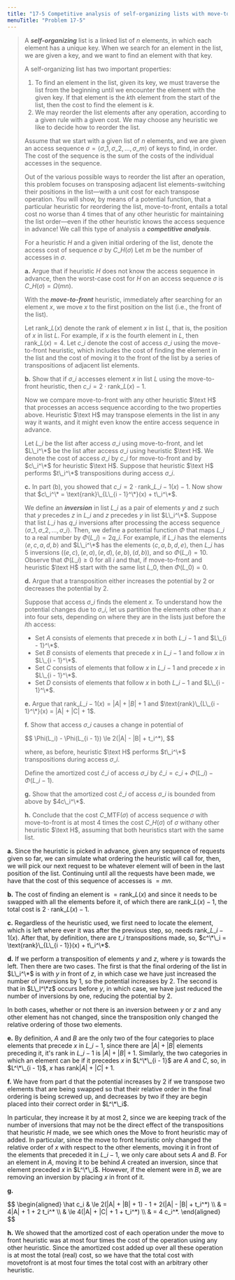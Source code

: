 ```yaml
---
title: "17-5 Competitive analysis of self-organizing lists with move-to-front"
menuTitle: "Problem 17-5"
---
```


> A __*self-organizing*__ list is a linked list of $n$ elements, in which each element has a unique key. When we search for an element in the list, we are given a key, and we want to find an element with that key.
>
> A self-organizing list has two important properties:
>
> 1. To find an element in the list, given its key, we must traverse the list from the beginning until we encounter the element with the given key. If that element is the $k$th element from the start of the list, then the cost to find the element is $k$.
> 2. We may reorder the list elements after any operation, according to a given rule with a given cost. We may choose any heuristic we like to decide how to reorder the list.
>
> Assume that we start with a given list of $n$ elements, and we are given an access sequence $\sigma = \langle \sigma\_1, \sigma\_2, \ldots, \sigma\_m \rangle$ of keys to find, in order. The cost of the sequence is the sum of the costs of the individual accesses in the sequence.
>
> Out of the various possible ways to reorder the list after an operation, this problem focuses on transposing adjacent list elements-switching their positions in the list—with a unit cost for each transpose operation. You will show, by means of a potential function, that a particular heuristic for reordering the list, move-to-front, entails a total cost no worse than 4 times that of any other heuristic for maintaining the list order—even if the other heuristic knows the access sequence in advance! We call this type of analysis a __*competitive analysis*__.
>
> For a heuristic $H$ and a given initial ordering of the list, denote the access cost of sequence $\sigma$ by $C\_H(\sigma)$ Let $m$ be the number of accesses in $\sigma$.
>
> **a.** Argue that if heuristic $H$ does not know the access sequence in advance, then the worst-case cost for $H$ on an access sequence $\sigma$ is $C\_H(\sigma) = \Omega(mn)$.
>
> With the __*move-to-front*__ heuristic, immediately after searching for an element $x$, we move $x$ to the first position on the list (i.e., the front of the list).
>
> Let $\text{rank}\_L(x)$ denote the rank of element $x$ in list $L$, that is, the position of $x$ in list $L$. For example, if $x$ is the fourth element in $L$, then $\text{rank}\_L(x) = 4$. Let $c\_i$ denote the cost of access $\sigma\_i$ using the move-to-front heuristic, which includes the cost of finding the element in the list and the cost of moving it to the front of the list by a series of transpositions of adjacent list elements.
>
> **b.** Show that if $\sigma\_i$ accesses element $x$ in list $L$ using the move-to-front heuristic, then $c\_i = 2 \cdot \text{rank}\_L(x) - 1$.
>
> Now we compare move-to-front with any other heuristic $\text H$ that processes an access sequence according to the two properties above. Heuristic $\text H$ may transpose elements in the list in any way it wants, and it might even know the entire access sequence in advance.
>
> Let $L\_i$ be the list after access $\sigma\_i$ using move-to-front, and let $L\_i^\*$ be the list after access $\sigma\_i$ using heuristic $\text H$. We denote the cost of access $\sigma\_i$ by $c\_i$ for move-to-front and by $c\_i^\*$ for heuristic $\text H$. Suppose that heuristic $\text H$ performs $t\_i^\*$ transpositions during access $\sigma\_i$.
>
> **c.** In part (b), you showed that $c\_i = 2 \cdot \text{rank}\_{L\_{i - 1}}(x) - 1$. Now show that $c\_i^\* = \text{rank}\_{L\_{i - 1}^\*}(x) + t\_i^\*$.
>
> We define an __*inversion*__ in list $L\_i$ as a pair of elements $y$ and $z$ such that $y$ precedes $z$ in $L\_i$ and $z$ precedes $y$ in list $L\_i^\*$. Suppose that list $L\_i$ has $q\_i$ inversions after processing the access sequence $\langle \sigma\_1, \sigma\_2, \ldots, \sigma\_i \rangle$. Then, we define a potential function $\Phi$ that maps $L\_i$ to a real number by $\Phi(L\_i) = 2q\_i$. For example, if $L\_i$ has the elements $\langle e, c, a, d, b \rangle$ and $L\_i^\*$ has the elements $\langle c, a, b, d, e \rangle$, then $L\_i$ has 5 inversions $((e, c), (e, a), (e, d), (e, b), (d, b))$, and so $\Phi(L\_i) = 10$. Observe that $\Phi(L\_i) \ge 0$ for all $i$ and that, if move-to-front and heuristic $\text H$ start with the same list $L\_0$, then $\Phi(L\_0) = 0$.
>
> **d.** Argue that a transposition either increases the potential by $2$ or decreases the potential by $2$.
>
> Suppose that access $\sigma\_i$ finds the element $x$. To understand how the potential changes due to $\sigma\_i$, let us partition the elements other than $x$ into four sets, depending on where they are in the lists just before the $i$th access:
>
> - Set $A$ consists of elements that precede $x$ in both $L\_{i - 1}$ and $L\_{i - 1}^\*$.
> - Set $B$ consists of elements that precede $x$ in $L\_{i - 1}$ and follow $x$ in $L\_{i - 1}^\*$.
> - Set $C$ consists of elements that follow $x$ in $L\_{i - 1}$ and precede $x$ in $L\_{i - 1}^\*$.
> - Set $D$ consists of elements that follow $x$ in both $L\_{i - 1}$ and $L\_{i - 1}^\*$.
>
> **e.** Argue that $\text{rank}\_{L\_{i - 1}}(x) = |A| + |B| + 1$ and $\text{rank}\_{L\_{i - 1}^\*}(x) = |A| + |C| + 1$.
>
> **f.** Show that access $\sigma\_i$ causes a change in potential of
>
> <div>
> $$
> \Phi(L_i) - \Phi(L_{i - 1}) \le 2(|A| - |B| + t_i^*),
> $$
> </div>
>
> where, as before, heuristic $\text H$ performs $t\_i^\*$ transpositions during access $\sigma\_i$.
>
> Define the amortized cost $\hat c\_i$ of access $\sigma\_i$ by $\hat c\_i = c\_i + \Phi(L\_i) - \Phi(L\_{i - 1})$.
>
> **g.** Show that the amortized cost $\hat c\_i$ of access $\sigma\_i$ is bounded from above by $4c\_i^\*$.
>
> **h.** Conclude that the cost $C\_{\text{MTF}}(\sigma)$ of access sequence $\sigma$ with move-to-front is at most $4$ times the cost $C\_H(\sigma)$ of $\sigma$ withany other heuristic $\text H$, assuming that both heuristics start with the same list.

**a.** Since the heuristic is picked in advance, given any sequence of requests given so far, we can simulate what ordering the heuristic will call for, then, we will pick our next request to be whatever element will of been in the last position of the list. Continuing until all the requests have been made, we have that the cost of this sequence of accesses is $= mn$.

**b.** The cost of finding an element is $= \text{rank}\_L(x)$ and since it needs to be swapped with all the elements before it, of which there are $\text{rank}\_L(x) - 1$, the total cost is $2 \cdot \text{rank}\_L(x) - 1$.

**c.** Regardless of the heuristic used, we first need to locate the element, which is left where ever it was after the previous step, so, needs $\text{rank}\_{L\_{i - 1}}(x)$. After that, by definition, there are $t\_i$ transpositions made, so, $c^\*\_i = \text{rank}\_{L\_{i - 1}}(x) + t\_i^\*$.

**d.** If we perform a transposition of elements $y$ and $z$, where $y$ is towards the left. Then there are two cases. The first is that the final ordering of the list in $L\_i^\*$ is with $y$ in front of $z$, in which case we have just increased the number of inversions by $1$, so the potential increases by $2$. The second is that in $L\_I^\*z$ occurs before $y$, in which case, we have just reduced the number of inversions by one, reducing the potential by $2$. 

In both cases, whether or not there is an inversion between $y$ or $z$ and any other element has not changed, since the transposition only changed the relative ordering of those two elements.

**e.** By definition, $A$ and $B$ are the only two of the four categories to place elements that precede $x$ in $L\_{i - 1}$, since there are $|A| + |B|$ elements preceding it, it's rank in $L\_{i - 1}$ is $|A| + |B| + 1$. Similarly, the two categories in which an element can be if it precedes $x$ in $L^\*\_{i - 1}$ are $A$ and $C$, so, in $L^\*\_{i - 1}$, $x$ has $\text{rank} |A| + |C| + 1$.

**f.** We have from part d that the potential increases by $2$ if we transpose two elements that are being swapped so that their relative order in the final ordering is being screwed up, and decreases by two if they are begin placed into their correct order in $L^\*\_i$. 

In particular, they increase it by at most $2$, since we are keeping track of the number of inversions that may not be the direct effect of the transpositions that heuristic $H$ made, we see which ones the Move to front heuristic may of added. In particular, since the move to front heuristic only changed the relative order of $x$ with respect to the other elements, moving it in front of the elements that preceded it in $L\_{i - 1}$, we only care about sets $A$ and $B$. For an element in $A$, moving it to be behind $A$ created an inversion, since that element preceded $x$ in $L^\*\_i$. However, if the element were in $B$, we are removing an inversion by placing $x$ in front of it.

**g.**

<div>
$$
\begin{aligned}
\hat c_i & \le 2(|A| + |B| + 1) - 1 + 2(|A| - |B| + t_i^*) \\
         & =   4|A| + 1 + 2 t_i^* \\
         & \le 4(|A| + |C| + 1 + t_i^*) \\
         & =   4 c_i^*.
\end{aligned}
$$
</div>

**h.** We showed that the amortized cost of each operation under the move to front heuristic was at most four times the cost of the operation using any other heuristic. Since the amortized cost added up over all these operation is at most the total (real) cost, so we have that the total cost with movetofront is at most four times the total cost with an arbitrary other heuristic.
